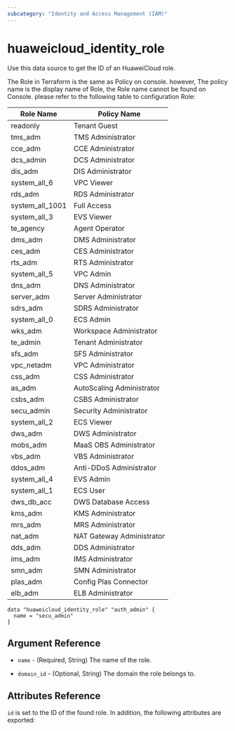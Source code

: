 ```yaml
---
subcategory: "Identity and Access Management (IAM)"
---
```


# huaweicloud\_identity\_role

Use this data source to get the ID of an HuaweiCloud role.

The Role in Terraform is the same as Policy on console. however,
The policy name is the display name of Role, the Role name cannot
be found on Console. please refer to the following table to configuration
Role:

Role Name | Policy Name
---- | ---
readonly | Tenant Guest
tms_adm | TMS Administrator
cce_adm | CCE Administrator
dcs_admin | DCS Administrator
dis_adm | DIS Administrator
system_all_6 | VPC Viewer
rds_adm | RDS Administrator
system_all_1001 | Full Access
system_all_3 | EVS Viewer
te_agency | Agent Operator
dms_adm | DMS Administrator
ces_adm | CES Administrator
rts_adm | RTS Administrator
system_all_5 | VPC Admin
dns_adm | DNS Administrator
server_adm | Server Administrator
sdrs_adm | SDRS Administrator
system_all_0 | ECS Admin
wks_adm | Workspace Administrator
te_admin | Tenant Administrator
sfs_adm | SFS Administrator
vpc_netadm | VPC Administrator
css_adm | CSS Administrator
as_adm | AutoScaling Administrator
csbs_adm | CSBS Administrator
secu_admin | Security Administrator
system_all_2 | ECS Viewer
dws_adm | DWS Administrator
mobs_adm | MaaS OBS  Administrator
vbs_adm | VBS Administrator
ddos_adm | Anti-DDoS Administrator
system_all_4 | EVS Admin
system_all_1 | ECS User
dws_db_acc | DWS Database Access
kms_adm | KMS Administrator
mrs_adm | MRS Administrator
nat_adm | NAT Gateway Administrator
dds_adm | DDS Administrator
ims_adm | IMS Administrator
smn_adm | SMN Administrator
plas_adm | Config Plas Connector
elb_adm | ELB Administrator


```hcl
data "huaweicloud_identity_role" "auth_admin" {
  name = "secu_admin"
}
```

## Argument Reference

* `name` - (Required, String) The name of the role.

* `domain_id` - (Optional, String) The domain the role belongs to.

## Attributes Reference

`id` is set to the ID of the found role. In addition, the following attributes
are exported:

